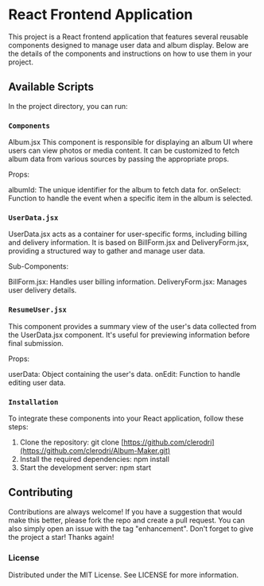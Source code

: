 # React Frontend Application

This project is a React frontend application that features several reusable components designed to manage user data and album display. Below are the details of the components and instructions on how to use them in your project.
## Available Scripts

In the project directory, you can run:

### `Components`

Album.jsx
This component is responsible for displaying an album UI where users can view photos or media content. It can be customized to fetch album data from various sources by passing the appropriate props.

Props:

albumId: The unique identifier for the album to fetch data for.
onSelect: Function to handle the event when a specific item in the album is selected.

### `UserData.jsx`

UserData.jsx acts as a container for user-specific forms, including billing and delivery information. It is based on BillForm.jsx and DeliveryForm.jsx, providing a structured way to gather and manage user data.

Sub-Components:

BillForm.jsx: Handles user billing information.
DeliveryForm.jsx: Manages user delivery details.
### `ResumeUser.jsx`

This component provides a summary view of the user's data collected from the UserData.jsx component. It's useful for previewing information before final submission.

Props:

userData: Object containing the user's data.
onEdit: Function to handle editing user data.

### `Installation`

To integrate these components into your React application, follow these steps:
1. Clone the repository:
      git clone [https://github.com/clerodri](https://github.com/clerodri/Album-Maker.git)
2. Install the required dependencies:
      npm install
3. Start the development server:
     npm start
## Contributing 
Contributions are always welcome! If you have a suggestion that would make this better, please fork the repo and create a pull request. You can also simply open an issue with the tag "enhancement".
Don't forget to give the project a star! Thanks again!

### License
Distributed under the MIT License. See LICENSE for more information.

